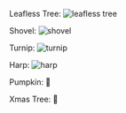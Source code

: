 
Leafless Tree: ![leafless tree](https://github.com/user-attachments/assets/1f55d768-fb5b-4d02-bbd2-3bd89ded6f6a)

Shovel: ![shovel](https://github.com/user-attachments/assets/1cb10bae-a206-4c49-8b11-30c4460c4eed)

Turnip: ![turnip](https://github.com/user-attachments/assets/2f5ed739-d64c-4366-995e-e8bce22ef0ae)

Harp: ![harp](https://github.com/user-attachments/assets/24a9a43b-fcbc-4c50-b826-f368d5a714bc)

Pumpkin: 🎃

Xmas Tree: 🎄





